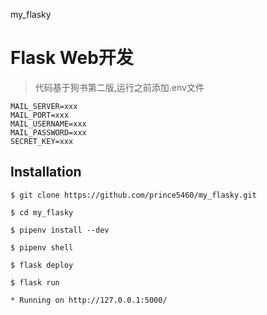 my_flasky
# Flask Web开发 

> 代码基于狗书第二版,运行之前添加.env文件
```.env
MAIL_SERVER=xxx
MAIL_PORT=xxx
MAIL_USERNAME=xxx
MAIL_PASSWORD=xxx
SECRET_KEY=xxx
```

## Installation

```
$ git clone https://github.com/prince5460/my_flasky.git

$ cd my_flasky

$ pipenv install --dev

$ pipenv shell

$ flask deploy

$ flask run

* Running on http://127.0.0.1:5000/
```

